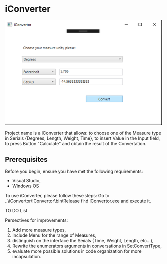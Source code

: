 # iConverter
![Screenshot](/screenshot.png)


Project name is a iConverter that allows: to choose one of the Measure type in Serials {Degrees, Length, Weight, Time}, to insert Value in the Input field, to press Button "Calculate" and obtain the result of the Convertation.



## Prerequisites

Before you begin, ensure you have met the following requirements:
* Visual Studio,
* Windows OS

To use iConverter, please follow these steps:
Go to ..\iConvertor\iConvertor\bin\Release
	find iConvertor.exe and execute it.

TO DO List

Persectives for improvements:

1) Add more measure types, 
2) Include Menu for the range of Measures,
3) distinguish on the interface the Serials (Time, Weight, Length, etc...),
4) Rewrite the enumerators arguments in conversations in SetConvertType,
5) evaluate more possible solutions in code organization for more incapsulation.


